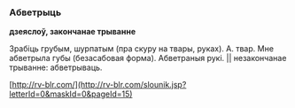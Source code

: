 ### Абветрыць
**дзеяслоў, закончанае трыванне**

Зрабіць грубым, шурпатым (пра скуру на твары, руках). А. твар. Мне абветрыла губы (безасабовая форма). Абветраныя рукі. || незакончанае трыванне: абветрываць.

<a rel="author">[http://rv-blr.com/](http://rv-blr.com/slounik.jsp?letterId=0&maskId=0&pageId=15)</a>
